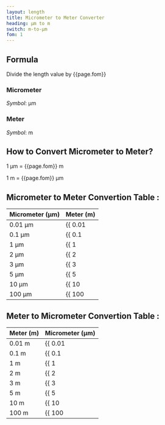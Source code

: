 ```yaml
---
layout: length
title: Micrometer to Meter Converter
heading: μm to m
switch: m-to-μm
fom: 1
---
```


## Formula
Divide the length value by {{page.fom}}

### Micrometer
*Symbol*: μm

### Meter
*Symbol*: m

## How to Convert Micrometer to Meter?
1 μm = {{page.fom}} m

1 m = {{page.fom}} μm

## Micrometer to Meter Convertion Table :

| Micrometer (μm) | Meter (m) |
| ---- | ---- |
| 0.01 μm | {{ 0.01 | divided_by: page.fom | round: 5 }} m |
| 0.1 μm | {{ 0.1 | divided_by: page.fom | round: 5 }} m |
| 1 μm | {{ 1 | divided_by: page.fom | round: 5 }} m |
| 2 μm | {{ 2 | divided_by: page.fom | round: 5 }} m |
| 3 μm | {{ 3 | divided_by: page.fom | round: 5 }} m |
| 5 μm | {{ 5 | divided_by: page.fom | round: 5 }} m |
| 10 μm | {{ 10 | divided_by: page.fom | round: 5 }} m |
| 100 μm | {{ 100 | divided_by: page.fom | round: 5 }} m |

## Meter to Micrometer Convertion Table :

| Meter (m) | Micrometer (μm) |
| ---- | ---- |
| 0.01 m | {{ 0.01 | times: page.fom | round: 5 }} μm |
| 0.1 m | {{ 0.1 | times: page.fom | round: 5 }} μm |
| 1 m | {{ 1 | times: page.fom | round: 5 }} μm |
| 2 m | {{ 2 | times: page.fom | round: 5 }} μm |
| 3 m | {{ 3 | times: page.fom | round: 5 }} μm |
| 5 m | {{ 5 | times: page.fom | round: 5 }} μm |
| 10 m | {{ 10 | times: page.fom | round: 5 }} μm |
| 100 m | {{ 100 | times: page.fom | round: 5 }} μm |

<script>
selectInput[1].selected = true
selectOutput[7].selected = true
</script>
